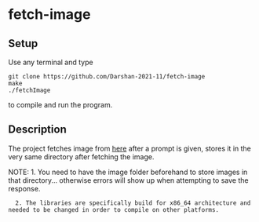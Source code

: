 # fetch-image

## Setup
Use any terminal and type

```
git clone https://github.com/Darshan-2021-11/fetch-image
make
./fetchImage
```

to compile and run the program.

## Description
The project fetches image from [here](pollination.ai) after a prompt is given, stores it in the very same directory after fetching the image.

NOTE: 1. You need to have the image folder beforehand to store images in that directory... otherwise errors will show up when attempting to save the response.

      2. The libraries are specifically build for x86_64 architecture and needed to be changed in order to compile on other platforms.
